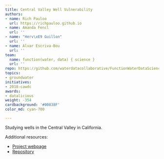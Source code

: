 ```yaml
---
title: Central Valley Well Vulnerability
authors:
- name: Rich Pauloo
  url: https://richpauloo.github.io
- name: Amanda Fencl
  url: ''
- name: "Herv\xE9 Guillon"
  url: ''
- name: Alvar Escriva-Bou
  url: ''
team:
  name: function(water, data) { science }
  url: ''
repo: https://github.com/waterdatacollaborative/FunctionWaterDataScience_Central-Valley-Well-Vulnerability
topics:
- groundwater
initiatives:
- 2018-cawdc
awards:
- datalicious
weight: -354
cardbackground: '#00838F'
color_md: cyan-700

---
```


Studying wells in the Central Valley in California.

Additional resources:

- [Project webpage](https://richpauloo.github.io/flexdash.html)
- [Repository](https://github.com/richpauloo/cawdc)

